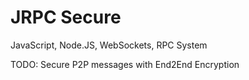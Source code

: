# JRPC Secure

JavaScript, Node.JS, WebSockets, RPC System

TODO: Secure P2P messages with End2End Encryption

